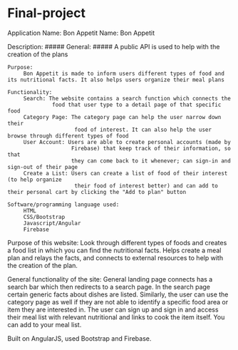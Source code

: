 # Final-project

Application Name: Bon Appetit
Name: Bon Appetit

Description: 
	##### General: ##### 
		A public API is used to help with the creation of the plans

	Purpose:
		 Bon Appetit is made to inform users different types of food and its nutritional facts. It also helps users organize their meal plans

	Functionality:
		 Search: The website contains a search function which connects the
				  food that user type to a detail page of that specific food
		 Category Page: The category page can help the user narrow down their
						 food of interest. It can also help the user browse through different types of food
		 User Account: Users are able to create personal accounts (made by  
			            Firebase) that keep track of their information, so that
			            they can come back to it whenever; can sign-in and sign-out of their page
		 Create a List: Users can create a list of food of their interest (to help organize 
						 their food of interest better) and can add to their personal cart by clicking the "Add to plan" button

	Software/programming language used:
		 HTML
		 CSS/Bootstrap
		 Javascript/Angular
		 Firebase


Purpose of this website: Look through different types of foods and creates a food list in which you can find the nutritional facts. Helps create a meal plan and relays the facts, and connects to external resources to help with the creation of the plan.

General functionality of the site: General landing page connects has a search bar which then redirects to a search page. In the search page certain generic facts about dishes are listed. Similarly, the user can use the category page
as well if they are not able to identify a specific food area or item they are interested in. 
The user can sign up and sign in and access their meal list with relevant nutritional and links to cook the item itself.
You can add to your meal list.

Built on AngularJS, used Bootstrap and Firebase.
